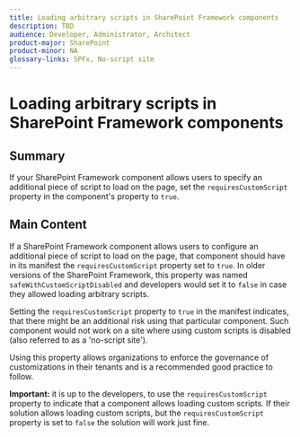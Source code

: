 ```yaml
---
title: Loading arbitrary scripts in SharePoint Framework components
description: TBD
audience: Developer, Administrator, Architect
product-major: SharePoint
product-minor: NA
glossary-links: SPFx, No-script site
---
```


# Loading arbitrary scripts in SharePoint Framework components

## Summary

If your SharePoint Framework component allows users to specify an additional piece of script to load on the page, set the `requiresCustomScript` property in the component's property to `true`.

## Main Content

If a SharePoint Framework component allows users to configure an additional piece of script to load on the page, that component should have in its manifest the `requiresCustomScript` property set to `true`. In older versions of the SharePoint Framework, this property was named `safeWithCustomScriptDisabled` and developers would set it to `false` in case they allowed loading arbitrary scripts.

Setting the `requiresCustomScript` property to `true` in the manifest indicates, that there might be an additional risk using that particular component. Such component would not work on a site where using custom scripts is disabled (also referred to as a 'no-script site').

Using this property allows organizations to enforce the governance of customizations in their tenants and is a recommended good practice to follow.

**Important:** it is up to the developers, to use the `requiresCustomScript` property to indicate that a component allows loading custom scripts. If their solution allows loading custom scripts, but the `requiresCustomScript` property is set to `false` the solution will work just fine.